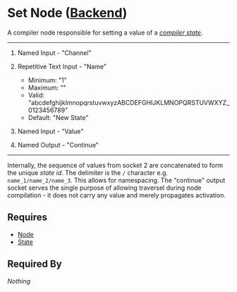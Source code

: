 # Set Node ([Backend](../../backend.md))

A compiler node responsible for setting a value of a [*compiler state*](../../state/state.md).

___

1. Named Input - "Channel"

2. Repetitive Text Input - "Name"<br>
    - Minimum: "1"
    - Maximum: ""
    - Valid: "abcdefghijklmnopqrstuvwxyzABCDEFGHIJKLMNOPQRSTUVWXYZ_ 0123456789"
    - Default: "New State"

3. Named Input - "Value"

4. Named Output - "Continue"

___

Internally, the sequence of values from socket 2 are concatenated to form the unique *state id*. The delimiter is the `/` character e.g. `name_1/name_2/name_3`. This allows for namespacing. The "continue" output socket serves the single purpose of allowing traversel during node compilation - it does not carry any value and merely propagates activation.

## Requires

- [Node](../node.md)
- [State](../../state/state.md)

## Required By

*Nothing*
